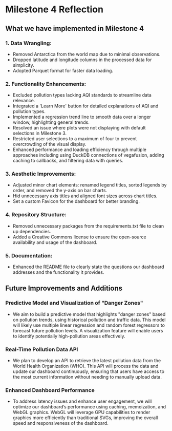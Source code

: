 # Milestone 4 Reflection

## What we have implemented in Milestone 4

### 1. Data Wrangling:
- Removed Antarctica from the world map due to minimal observations.
- Dropped latitude and longitude columns in the processed data for simplicity.
- Adopted Parquet format for faster data loading.

### 2. Functionality Enhancements:
- Excluded pollution types lacking AQI standards to streamline data relevance.
- Integrated a 'Learn More' button for detailed explanations of AQI and pollution types.
- Implemented a regression trend line to smooth data over a longer window, highlighting general trends.
- Resolved an issue where plots were not displaying with default selections in Milestone 3.
- Restricted user selections to a maximum of four to prevent overcrowding of the visual display.
- Enhanced performance and loading efficiency through multiple approaches including using DuckDB connections of vegafusion, adding caching to callbacks, and filtering data with queries.

### 3. Aesthetic Improvements:
- Adjusted minor chart elements: renamed legend titles, sorted legends by order, and removed the y-axis on bar charts.
- Hid unnecessary axis titles and aligned font sizes across chart titles.
- Set a custom Favicon for the dashboard for better branding.

### 4. Repository Structure:
- Removed unnecessary packages from the requirements.txt file to clean up dependencies.
- Added a Creative Commons license to ensure the open-source availability and usage of the dashboard.

### 5. Documentation:
- Enhanced the README file to clearly state the questions our dashboard addresses and the functionality it provides.


## Future Improvements and Additions

### Predictive Model and Visualization of "Danger Zones"
- We aim to build a predictive model that highlights "danger zones" based on pollution trends, using historical pollution and traffic data. This model will likely use multiple linear regression and random forest regressors to forecast future pollution levels. A visualization feature will enable users to identify potentially high-pollution areas effectively.

### Real-Time Pollution Data API
- We plan to develop an API to retrieve the latest pollution data from the World Health Organization (WHO). This API will process the data and update our dashboard continuously, ensuring that users have access to the most current information without needing to manually upload data.

### Enhanced Dashboard Performance
- To address latency issues and enhance user engagement, we will optimize our dashboard’s performance using caching, memoization, and WebGL graphics. WebGL will leverage GPU capabilities to render graphics more efficiently than traditional SVGs, improving the overall speed and responsiveness of the dashboard.



